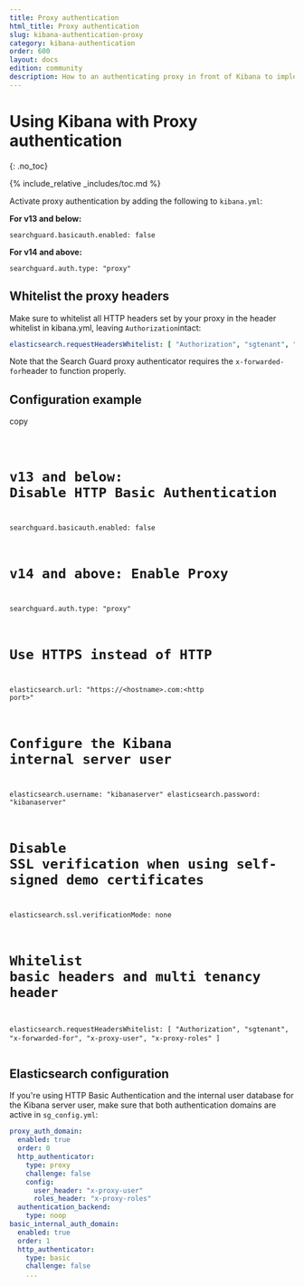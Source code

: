 ```yaml
---
title: Proxy authentication
html_title: Proxy authentication
slug: kibana-authentication-proxy
category: kibana-authentication
order: 600
layout: docs
edition: community
description: How to an authenticating proxy in front of Kibana to implement Single Sign On.
---
```

<!---
Copyright 2016-2017 floragunn GmbH
-->

# Using Kibana with Proxy authentication
{: .no_toc}

{% include_relative _includes/toc.md %}

Activate proxy authentication by adding the following to `kibana.yml`:

**For v13 and below:**

```
searchguard.basicauth.enabled: false
```

**For v14 and above:**

```
searchguard.auth.type: "proxy"
```

## Whitelist the proxy headers

Make sure to whitelist all HTTP headers set by your proxy in the header whitelist in kibana.yml, leaving `Authorization`intact:

```yaml
elasticsearch.requestHeadersWhitelist: [ "Authorization", "sgtenant", "x-forwarded-for", "x-proxy-user", "x-proxy-roles" ]
```

Note that the Search Guard proxy authenticator requires the `x-forwarded-for`header to function properly.

## Configuration example

<div class="code-highlight " data-label="">
<span class="js-copy-to-clipboard copy-code">copy</span> 
<pre class="language-yaml">
<code class=" js-code language-markup">

# v13 and below: Disable HTTP Basic Authentication
searchguard.basicauth.enabled: false

# v14 and above: Enable Proxy
searchguard.auth.type: "proxy"

# Use HTTPS instead of HTTP
elasticsearch.url: "https://&lt;hostname&gt;.com:&lt;http port&gt;"

# Configure the Kibana internal server user
elasticsearch.username: "kibanaserver"
elasticsearch.password: "kibanaserver"

# Disable SSL verification when using self-signed demo certificates
elasticsearch.ssl.verificationMode: none

# Whitelist basic headers and multi tenancy header
elasticsearch.requestHeadersWhitelist: [ "Authorization", "sgtenant", "x-forwarded-for", "x-proxy-user", "x-proxy-roles" ]
</code>
</pre>
</div>

## Elasticsearch configuration

If you're using HTTP Basic Authentication and the internal user database for the Kibana server user, make sure that both authentication domains are active in `sg_config.yml`:

```yaml
proxy_auth_domain:
  enabled: true
  order: 0
  http_authenticator:
    type: proxy
    challenge: false
    config:
      user_header: "x-proxy-user"
      roles_header: "x-proxy-roles"
  authentication_backend:
    type: noop
basic_internal_auth_domain: 
  enabled: true
  order: 1
  http_authenticator:
    type: basic
    challenge: false
    ...
```
